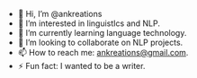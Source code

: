 - 👋 Hi, I’m @ankreations
- 👀 I’m interested in linguistIcs and NLP.
- 🌱 I’m currently learning language technology.
- 💞️ I’m looking to collaborate on NLP projects.
- 📫 How to reach me: ankreations@gmail.com.
- ⚡ Fun fact: I wanted to be a writer.

<!---
ankreations/ankreations is a ✨ special ✨ repository because its `README.md` (this file) appears on your GitHub profile.
You can click the Preview link to take a look at your changes.
--->

